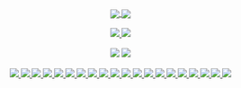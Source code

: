 <center>
  <a href="#">
    <img align="center" src="https://github-readme-stats.vercel.app/api?username=mlackey9601&hide=stars&include_all_commits=true&count_private=true&show_icons=true&theme=react" />
  </a>
  <a href="#">
    <img align="center" src="https://github-readme-stats.vercel.app/api/top-langs/?username=mlackey9601&layout=compact&theme=react" />
  </a> 
  <br><br>
  <div>
    <a href="https://www.linkedin.com/in/michaelglackey/"><img src="https://img.shields.io/badge/-LinkedIn-0077B5?style=flat-square&logo=LinkedIn&logoColor=white" /> </a>
    <a href="https://www.github.com/users/follow?target=mlackey9601/"><img src="https://img.shields.io/github/followers/mlackey9601?color=black&label=GitHub&logo=GitHub&logoColor=white&style=flat-square" /> </a>
  </div>
  <br>
  <div>
      <img src="https://img.shields.io/badge/-MacOS-999999?style=flat-square&logo=Apple&logoColor=white" /> 
      <img src="https://img.shields.io/badge/-Windows-0078D6?style=flat-square&logo=Windows&logoColor=white" /> 
  </div>
  <br>
  <div>
      <a href="#"><img src="https://img.shields.io/badge/-HTML5-E34F26?style=flat-square&logo=html5&logoColor=white" /> </a>
      <a href="#"><img src="https://img.shields.io/badge/-CSS3-1572B6?style=flat-square&logo=css3" /> </a>
      <a href="#"><img src="https://img.shields.io/badge/-JavaScript-F7DF1E?style=flat-square&logo=javascript&logoColor=black" /> </a>
      <a href="#"><img src="https://img.shields.io/badge/-ReactJS-white?style=flat-square&logo=react" /> </a>
      <a href="#"><img src="https://img.shields.io/badge/-NodeJS-339933?style=flat-square&logo=Node.js&logoColor=white" /> </a>
      <a href="#"><img src="https://img.shields.io/badge/-jQuery-0769AD?style=flat-square&logo=jQuery" /> </a>
      <a href="#"><img src="https://img.shields.io/badge/-Python3-black?style=flat-square&logo=Python" /> </a>
      <a href="#"><img src="https://img.shields.io/badge/-Django-darkgreen?style=flat-square&logo=django" /> </a>
      <a href="#"><img src="https://img.shields.io/badge/-PostgreSQL-336791?style=flat-square&logo=postgresql" /> </a>
      <a href="#"><img src="https://img.shields.io/badge/-MongoDB-white?style=flat-square&logo=mongodb" /> </a>
      <a href="#"><img src="https://img.shields.io/badge/Amazon%20AWS-232F3E?style=flat-square&logo=amazon-aws" /> </a>
      <a href="#"><img src="https://img.shields.io/badge/JWT-000000?style=flat-square&logo=json-web-tokens" /> </a>
      <a href="#"><img src="https://img.shields.io/badge/-Bootstrap-563D7C?style=flat-square&logo=bootstrap" /> </a>
      <a href="#"><img src="https://img.shields.io/badge/-Material_UI-0081CB?style=flat-square&logo=material-ui" /> </a>
      <a href="#"><img src="https://img.shields.io/badge/-Git-black?style=flat-square&logo=git" /> </a>
      <a href="#"><img src="https://img.shields.io/badge/-Heroku-430098?style=flat-square&logo=heroku" /> </a>
      <a href="#"><img src="https://img.shields.io/badge/-VS_Code-007ACC?style=flat-square&logo=visual-studio-code" /> </a>
      <a href="#"><img src="https://img.shields.io/badge/-Insomnia-5849BE?style=flat-square&logo=insomnia" /> </a>
      <a href="#"><img src="https://img.shields.io/badge/-Slack-4A154B?style=flat-square&logo=slack" /> </a>
      <a href="#"><img src="https://img.shields.io/badge/-Zoom-black?style=flat-square&logo=zoom" /> </a>
    </div>
  </center>
